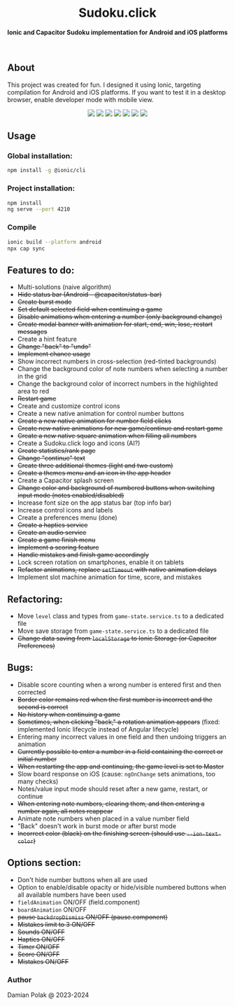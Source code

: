<h1 align="center">Sudoku.click</h1>
<p align="center">
  <b>Ionic and Capacitor Sudoku implementation for Android and iOS platforms</b>
</p>
<br>

## About

This project was created for fun. I designed it using Ionic, targeting compilation for Android and iOS platforms. If you want to test it in a desktop browser, enable developer mode with mobile view.

<p align="center">
  <img src="https://raw.githubusercontent.com/damianpolak/sudoku-click2/refs/heads/master/.github/gfx/1.png">
  <img src="https://raw.githubusercontent.com/damianpolak/sudoku-click2/refs/heads/master/.github/gfx/2.png">
  <img src="https://raw.githubusercontent.com/damianpolak/sudoku-click2/refs/heads/master/.github/gfx/3.png">
  <img src="https://raw.githubusercontent.com/damianpolak/sudoku-click2/refs/heads/master/.github/gfx/4.png">
  <img src="https://raw.githubusercontent.com/damianpolak/sudoku-click2/refs/heads/master/.github/gfx/5.png">
  <img src="https://raw.githubusercontent.com/damianpolak/sudoku-click2/refs/heads/master/.github/gfx/6.png">
  <img src="https://raw.githubusercontent.com/damianpolak/sudoku-click2/refs/heads/master/.github/gfx/7.png">
</p>

## Usage

### Global installation:

```bash
npm install -g @ionic/cli
```

### Project installation:

```bash
npm install
ng serve --port 4210
```

### Compile

```bash
ionic build --platform android
npx cap sync
```

## Features to do:

- Multi-solutions (naive algorithm)
- ~~Hide status bar (Android - @capacitor/status-bar)~~
- ~~Create burst mode~~
- ~~Set default selected field when continuing a game~~
- ~~Disable animations when entering a number (only background change)~~
- ~~Create modal banner with animation for start, end, win, lose, restart messages~~
- Create a hint feature
- ~~Change "back" to "undo"~~
- ~~Implement chance usage~~
- Show incorrect numbers in cross-selection (red-tinted backgrounds)
- Change the background color of note numbers when selecting a number in the grid
- Change the background color of incorrect numbers in the highlighted area to red
- ~~Restart game~~
- Create and customize control icons
- Create a new native animation for control number buttons
- ~~Create a new native animation for number field clicks~~
- ~~Create new native animations for new game/continue and restart game~~
- ~~Create a new native square animation when filling all numbers~~
- Create a Sudoku.click logo and icons (AI?)
- ~~Create statistics/rank page~~
- ~~Change "continue" text~~
- ~~Create three additional themes (light and two custom)~~
- ~~Create a themes menu and an icon in the app header~~
- Create a Capacitor splash screen
- ~~Change color and background of numbered buttons when switching input mode (notes enabled/disabled)~~
- Increase font size on the app status bar (top info bar)
- Increase control icons and labels
- Create a preferences menu (done)
- ~~Create a haptics service~~
- ~~Create an audio service~~
- ~~Create a game finish menu~~
- ~~Implement a scoring feature~~
- ~~Handle mistakes and finish game accordingly~~
- Lock screen rotation on smartphones, enable it on tablets
- ~~Refactor animations, replace `setTimeout` with native animation delays~~
- Implement slot machine animation for time, score, and mistakes

## Refactoring:

- Move `level` class and types from `game-state.service.ts` to a dedicated file
- Move save storage from `game-state.service.ts` to a dedicated file
- ~~Change data saving from `localStorage` to Ionic Storage (or Capacitor Preferences)~~

## Bugs:

- Disable score counting when a wrong number is entered first and then corrected
- ~~Border color remains red when the first number is incorrect and the second is correct~~
- ~~No history when continuing a game~~
- ~~Sometimes, when clicking "back," a rotation animation appears~~ (fixed: implemented Ionic lifecycle instead of Angular lifecycle)
- Entering many incorrect values in one field and then undoing triggers an animation
- ~~Currently possible to enter a number in a field containing the correct or initial number~~
- ~~When restarting the app and continuing, the game level is set to Master~~
- Slow board response on iOS (cause: `ngOnChange` sets animations, too many checks)
- Notes/value input mode should reset after a new game, restart, or continue
- ~~When entering note numbers, clearing them, and then entering a number again, all notes reappear~~
- Animate note numbers when placed in a value number field
- "Back" doesn't work in burst mode or after burst mode
- ~~Incorrect color (black) on the finishing screen (should use `--ion-text-color`)~~

## Options section:

- Don't hide number buttons when all are used
- Option to enable/disable opacity or hide/visible numbered buttons when all available numbers have been used
- `fieldAnimation` ON/OFF (field.component)
- `boardAnimation` ON/OFF
- ~~pause `backdropDismiss` ON/OFF (pause.component)~~
- ~~Mistakes limit to 3 ON/OFF~~
- ~~Sounds ON/OFF~~
- ~~Haptics ON/OFF~~
- ~~Timer ON/OFF~~
- ~~Score ON/OFF~~
- ~~Mistakes ON/OFF~~

### Author

Damian Polak @ 2023-2024
